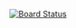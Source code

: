 [![Board Status](https://yrp.visualstudio.com/cc16245b-87ea-4a67-b923-a4733039a853/4fa64512-70c3-4952-aed1-8062b99c5857/_apis/work/boardbadge/210226b5-99ee-4c8d-b316-e3b77013655c)](https://yrp.visualstudio.com/cc16245b-87ea-4a67-b923-a4733039a853/_boards/board/t/4fa64512-70c3-4952-aed1-8062b99c5857/Microsoft.RequirementCategory)